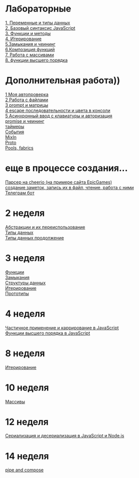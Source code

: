 #  Лабораторные
[1. Переменные и типы данных](https://github.com/Dimdim28/Lab1-Datatype)<br>
[2. Базовый синтаксис JavaScript](https://github.com/Dimdim28/Lab2-reusable)<br>
[3. Функции и методы](https://github.com/Dimdim28/Lab1-Functions-and-methods) <br>
[4. Итерирование](https://github.com/Dimdim28/-Lab4-Iteration.git) <br>
[5.Замыкания и чеининг](https://github.com/Dimdim28/Lab5-Closure) <br>
[6.Композиция функций](https://github.com/Dimdim28/Lab6-compos) <br>
[7. Работа с массивами](https://github.com/Dimdim28/Lab7-array) <br>
[8. функции высшего порядка](https://github.com/Dimdim28/Lab8-highOrderfFunctions) <br>




#  Дополнительная работа))

[1   Моя автопроверка](https://github.com/Dimdim28/autocheck) <br>
[2   Работа с файлами](https://github.com/Dimdim28/files) <br>
[3   prompt и матрицы](https://github.com/Dimdim28/matrix) <br>
[4   escape последовательности и цвета в консоли](https://github.com/Dimdim28/escape) <br>
[5   Асинхронный ввод с клавиатуры и авторизация](https://github.com/Dimdim28/files-input/commit/3f0d749ebdab475ca81bc90c86ff2153111ac188) <br>
[promise и чеининг](https://github.com/Dimdim28/chaining) <br>
[таймеры](https://github.com/Dimdim28/timers) <br>
[События](https://github.com/Dimdim28/events) <br>
[MixIn](https://github.com/Dimdim28/mixin) <br>
[Proto](https://github.com/Dimdim28/proto) <br>
[Pools, fabrics](https://github.com/Dimdim28/Pools_fabrics) <br>


#  еще в процессе создания...

[Парсер на cheerio (на примере сайта EpicGames)](https://github.com/Dimdim28/parser_from_EpicGames) <br>
[создание заметок, запись их в файл, чтение, работа с ними](https://github.com/Dimdim28/notes_and_adding_to_file) <br>
[Телеграм бот](https://github.com/Dimdim28/telegram_bot) <br>






# 2 неделя

[Абстракции и их переиспользование](https://github.com/Dimdim28/homework-2-week-abstractions) <br>
[Типы данных](https://github.com/Dimdim28/Homework-2-week-types) <br>
[Типы данных продолжение](https://github.com/Dimdim28/homework-2-week-types-next) <br>
# 3 неделя
[Функции](https://github.com/Dimdim28/Homework-3-week-functions) <br>
[Замыкания](https://github.com/Dimdim28/Homework-3-week-closure) <br>
[Структуры данных](https://github.com/Dimdim28/Homework-3-week-structures) <br>
[Итерирование](https://github.com/Dimdim28/Homework-3-week-iteration) <br>
[Прототипы](https://github.com/Dimdim28/Homework-3-week-prototypes) <br>


# 4 неделя
[Частичное применение и каррирование в JavaScript](https://github.com/Dimdim28/Homework-4-week-curry) <br>
[Функции высшего порядка в JavaScript](https://github.com/Dimdim28/Homework-4-week-HigherOrderFunction/tree/master/Exercises) <br>

# 8 неделя

[Итерирование](https://github.com/Dimdim28/8-week-iteration) <br>

# 10 неделя

[Массивы](https://github.com/Dimdim28/array/tree/master/Arrays-master/Exercises) <br>

# 12 неделя

[Сериализация и десериализация в JavaScript и Node.js](https://github.com/Dimdim28/serialize) <br>

# 14 неделя

[pipe and compose](https://github.com/Dimdim28/Homework-14-week-pipe-compose) <br>






